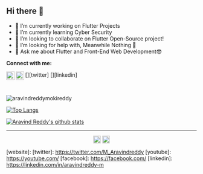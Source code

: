 ## Hi there 👋       

- 🔭 I’m currently working on Flutter Projects
- 🌱 I’m currently learning Cyber Security
- 👯 I’m looking to collaborate on Flutter Open-Source project!
- 🤔 I’m looking for help with, Meanwhile Nothing 🚀
- 💬 Ask me about Flutter and Front-End Web Development😎

**Connect with me:**

<!-- [<img align="left" alt="" width="22px" src="https://img.icons8.com/ultraviolet/22/000000/domain.png" />][website]
[<img align="left" alt="" width="22px" src="https://img.icons8.com/color/22/000000/youtube-play.png" />][youtube] -->
[<img align="left" alt="aravindreddy | Twitter" width="22px" src="https://img.icons8.com/fluent/22/000000/twitter.png" />][twitter]
[<img align="left" alt="aravindreddy mokireddy | LinkedIn" width="22px" src="https://img.icons8.com/color/22/000000/linkedin.png" />][linkedin]

<br />

<p align="left"> <img src="https://komarev.com/ghpvc/?username=aravindreddymokireddy" alt="aravindreddymokireddy" /> </p>

[![Top Langs](https://github-readme-stats.vercel.app/api/top-langs/?username=aravindreddymokireddy&hide=javascript,objective-c&layout=compact&theme=dracula)]()

[![Aravind Reddy's github stats](https://github-readme-stats.vercel.app/api?username=aravindreddymokireddy&&show_icons=true&count_private=true&theme=dracula)]()

---

<p align="center">
<a href="https://twitter.com/M_Aravindreddy" target="blank"><img align="center" src="https://cdn.jsdelivr.net/npm/simple-icons@3.0.1/icons/twitter.svg" alt="aravindreddymokireddy" height="20" width="20" /></a>
<a href="https://linkedin.com/in/aravindreddy-m" target="blank"><img align="center" src="https://cdn.jsdelivr.net/npm/simple-icons@3.0.1/icons/linkedin.svg" alt="aravindreddymokireddy" height="20" width="20" /></a>
</p>


[website]: 
[twitter]: https://twitter.com/M_Aravindreddy
[youtube]: https://youtube.com/
[facebook]: https://facebook.com/
[linkedin]: https://linkedin.com/in/aravindreddy-m

